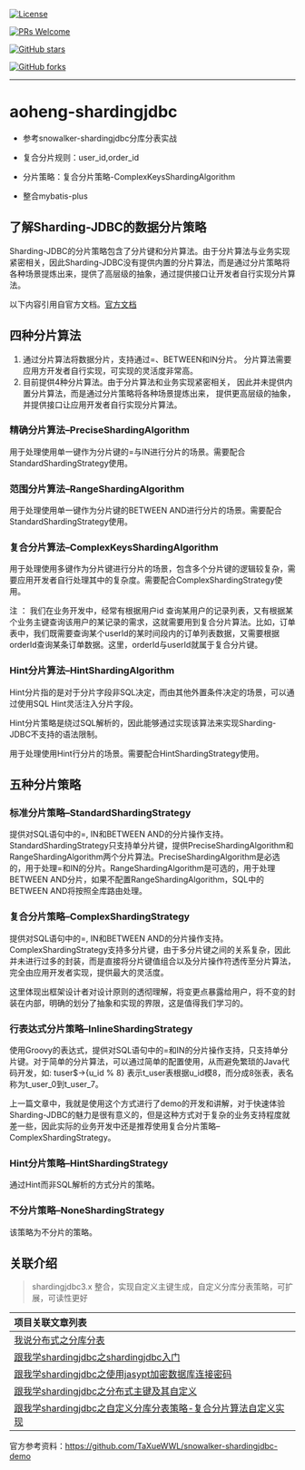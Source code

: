 [![License](https://img.shields.io/badge/license-MIT-blue.svg)](http://opensource.org/licenses/MIT)

[![PRs Welcome](https://img.shields.io/badge/PRs-welcome-brightgreen.svg)](https://github.com/aoheng/aoheng-shardingjdbc/pulls)

[![GitHub stars](https://img.shields.io/github/stars/aoheng/aoheng-shardingjdbc.svg?style=social&label=Stars)](https://github.com/aoheng/aoheng-shardingjdbc)

[![GitHub forks](https://img.shields.io/github/forks/aoheng/aoheng-shardingjdbc.svg?style=social&label=Fork)](https://github.com/aoheng/aoheng-shardingjdbc)

------

# aoheng-shardingjdbc

- 参考snowalker-shardingjdbc分库分表实战

- 复合分片规则：user_id,order_id

- 分片策略：复合分片策略-ComplexKeysShardingAlgorithm

- 整合mybatis-plus

## 了解Sharding-JDBC的数据分片策略

Sharding-JDBC的分片策略包含了分片键和分片算法。由于分片算法与业务实现紧密相关，因此Sharding-JDBC没有提供内置的分片算法，而是通过分片策略将各种场景提炼出来，提供了高层级的抽象，通过提供接口让开发者自行实现分片算法。

以下内容引用自官方文档。[官方文档](https://shardingsphere.apache.org/document/legacy/3.x/document/cn/features/sharding/concept/sharding/)

## **四种分片算法**

1. 通过分片算法将数据分片，支持通过=、BETWEEN和IN分片。 分片算法需要应用方开发者自行实现，可实现的灵活度非常高。
2. 目前提供4种分片算法。由于分片算法和业务实现紧密相关， 因此并未提供内置分片算法，而是通过分片策略将各种场景提炼出来， 提供更高层级的抽象，并提供接口让应用开发者自行实现分片算法。

### 精确分片算法–PreciseShardingAlgorithm

用于处理使用单一键作为分片键的=与IN进行分片的场景。需要配合StandardShardingStrategy使用。

### 范围分片算法–RangeShardingAlgorithm

用于处理使用单一键作为分片键的BETWEEN AND进行分片的场景。需要配合StandardShardingStrategy使用。

### 复合分片算法–ComplexKeysShardingAlgorithm

用于处理使用多键作为分片键进行分片的场景，包含多个分片键的逻辑较复杂，需要应用开发者自行处理其中的复杂度。需要配合ComplexShardingStrategy使用。

注 ： 我们在业务开发中，经常有根据用户id
查询某用户的记录列表，又有根据某个业务主键查询该用户的某记录的需求，这就需要用到复合分片算法。比如，订单表中，我们既需要查询某个userId的某时间段内的订单列表数据，又需要根据orderId查询某条订单数据。这里，orderId与userId就属于复合分片键。

### Hint分片算法–HintShardingAlgorithm

Hint分片指的是对于分片字段非SQL决定，而由其他外置条件决定的场景，可以通过使用SQL Hint灵活注入分片字段。

Hint分片策略是绕过SQL解析的，因此能够通过实现该算法来实现Sharding-JDBC不支持的语法限制。

用于处理使用Hint行分片的场景。需要配合HintShardingStrategy使用。

## 五种分片策略

### 标准分片策略–StandardShardingStrategy

提供对SQL语句中的=, IN和BETWEEN
AND的分片操作支持。StandardShardingStrategy只支持单分片键，提供PreciseShardingAlgorithm和RangeShardingAlgorithm两个分片算法。PreciseShardingAlgorithm是必选的，用于处理=和IN的分片。RangeShardingAlgorithm是可选的，用于处理BETWEEN
AND分片，如果不配置RangeShardingAlgorithm，SQL中的BETWEEN AND将按照全库路由处理。

### 复合分片策略–ComplexShardingStrategy

提供对SQL语句中的=, IN和BETWEEN
AND的分片操作支持。ComplexShardingStrategy支持多分片键，由于多分片键之间的关系复杂，因此并未进行过多的封装，而是直接将分片键值组合以及分片操作符透传至分片算法，完全由应用开发者实现，提供最大的灵活度。

这里体现出框架设计者对设计原则的透彻理解，将变更点暴露给用户，将不变的封装在内部，明确的划分了抽象和实现的界限，这是值得我们学习的。

### 行表达式分片策略–InlineShardingStrategy

使用Groovy的表达式，提供对SQL语句中的=和IN的分片操作支持，只支持单分片键。对于简单的分片算法，可以通过简单的配置使用，从而避免繁琐的Java代码开发，如: tuser$->{u_id % 8}
表示t_user表根据u_id模8，而分成8张表，表名称为t_user_0到t_user_7。

上一篇文章中，我就是使用这个方式进行了demo的开发和讲解，对于快速体验Sharding-JDBC的魅力是很有意义的，但是这种方式对于复杂的业务支持程度就差一些，因此实际的业务开发中还是推荐使用复合分片策略–ComplexShardingStrategy。

### Hint分片策略–HintShardingStrategy

通过Hint而非SQL解析的方式分片的策略。

### 不分片策略–NoneShardingStrategy

该策略为不分片的策略。

## 关联介绍

> shardingjdbc3.x 整合，实现自定义主键生成，自定义分库分表策略，可扩展，可读性更好

| 项目关联文章列表                                             |
| :----------------------------------------------------------- |
| [我说分布式之分库分表](http://wuwenliang.net/2019/03/11/%E6%88%91%E8%AF%B4%E5%88%86%E5%B8%83%E5%BC%8F%E4%B9%8B%E5%88%86%E5%BA%93%E5%88%86%E8%A1%A8/) |
| [跟我学shardingjdbc之shardingjdbc入门](http://wuwenliang.net/2019/03/12/%E8%B7%9F%E6%88%91%E5%AD%A6shardingjdbc%E4%B9%8Bshardingjdbc%E5%85%A5%E9%97%A8/) |
| [跟我学shardingjdbc之使用jasypt加密数据库连接密码](http://wuwenliang.net/2019/03/14/%E8%B7%9F%E6%88%91%E5%AD%A6shardingjdbc%E4%B9%8B%E4%BD%BF%E7%94%A8jasypt%E5%8A%A0%E5%AF%86%E6%95%B0%E6%8D%AE%E5%BA%93%E8%BF%9E%E6%8E%A5%E5%AF%86%E7%A0%81/) |
| [跟我学shardingjdbc之分布式主键及其自定义](http://wuwenliang.net/2019/03/25/%E8%B7%9F%E6%88%91%E5%AD%A6shardingjdbc%E4%B9%8B%E5%88%86%E5%B8%83%E5%BC%8F%E4%B8%BB%E9%94%AE%E5%8F%8A%E5%85%B6%E8%87%AA%E5%AE%9A%E4%B9%89/#qrcode) |
| [跟我学shardingjdbc之自定义分库分表策略-复合分片算法自定义实现](http://wuwenliang.net/2019/03/26/%E8%B7%9F%E6%88%91%E5%AD%A6shardingjdbc%E4%B9%8B%E8%87%AA%E5%AE%9A%E4%B9%89%E5%88%86%E5%BA%93%E5%88%86%E8%A1%A8%E7%AD%96%E7%95%A5-%E5%A4%8D%E5%90%88%E5%88%86%E7%89%87%E7%AE%97%E6%B3%95%E8%87%AA%E5%AE%9A%E4%B9%89%E5%AE%9E%E7%8E%B0/#qrcode) |

官方参考资料：https://github.com/TaXueWWL/snowalker-shardingjdbc-demo

